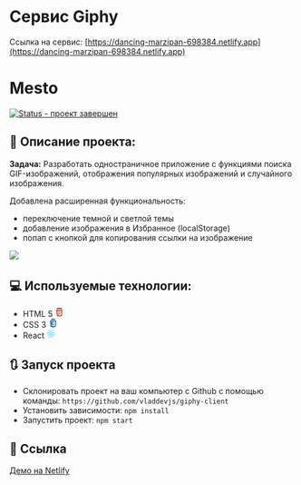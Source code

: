 # Сервис Giphy

Ссылка на сервис: [https://dancing-marzipan-698384.netlify.app](https://dancing-marzipan-698384.netlify.app)

# Mesto

[![Status - проект завершен](https://img.shields.io/badge/Status-проект_завершен-2ea44f)](https://)

## 📰 Описание проекта:

**Задача:** Разработать одностраничное приложение с функциями поиска GIF-изображений, отображения популярных изображений и случайного изображения.

Добавлена расширенная функциональность:

- переключение темной и светлой темы
- добавление изображения в Избранное (localStorage)
- попап с кнопкой для копирования ссылки на изображение

![](./assets/giphy.gif)

## 💻 Используемые технологии:

- HTML 5 <img src="https://raw.githubusercontent.com/devicons/devicon/master/icons/html5/html5-original-wordmark.svg" alt="html5" width="16" height="16"/>
- CSS 3 <img src="https://raw.githubusercontent.com/devicons/devicon/master/icons/css3/css3-original-wordmark.svg" alt="css3" width="16" height="16"/>
- React <img src="https://raw.githubusercontent.com/devicons/devicon/master/icons/react/react-original.svg" alt="javascript" width="16" height="16"/>

## 🔃 Запуск проекта

- Склонировать проект на ваш компьютер с Github с помощью команды: `https://github.com/vladdevjs/giphy-client`
- Установить зависимости: `npm install`
- Запустить проект: `npm start`

## 🔗 Ссылка

[Демо на Netlify](https://dancing-marzipan-698384.netlify.app)
